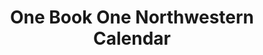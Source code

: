 ---
title: One Book One Northwestern Calendar
description: testing this out
image_path: /img/one-book.png
categories:
  - Graphic Design
---